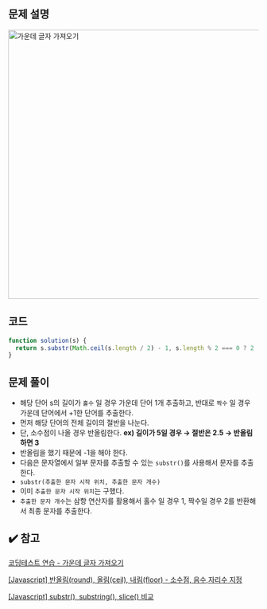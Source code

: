## 문제 설명

<img width="540" alt="가운데 글자 가져오기" src="https://user-images.githubusercontent.com/47416686/115562809-d20fc900-a2f1-11eb-8b19-51013118ca07.png">

## 코드

```jsx
function solution(s) {
  return s.substr(Math.ceil(s.length / 2) - 1, s.length % 2 === 0 ? 2 : 1);
}
```

## 문제 풀이

- 해당 단어 s의 길이가 `홀수` 일 경우 가운데 단어 1개 추출하고, 반대로 `짝수` 일 경우 가운데 단어에서 +1한 단어를 추출한다.
- 먼저 해당 단어의 전체 길이의 절반을 나눈다.
- 단, 소수점이 나올 경우 반올림한다. **ex) 길이가 5일 경우 → 절반은 2.5 → 반올림하면 3**
- 반올림을 했기 때문에 -1을 해야 한다.
- 다음은 문자열에서 일부 문자를 추출할 수 있는 `substr()`를 사용해서 문자를 추출한다.
- `substr(추출한 문자 시작 위치, 추출한 문자 개수)`
- 이미 `추출한 문자 시작 위치`는 구했다.
- `추출한 문자 개수`는 삼항 연산자를 활용해서 홀수 일 경우 1, 짝수일 경우 2를 반환해서 최종 문자를 추출한다.

## ✔️ 참고

[코딩테스트 연습 - 가운데 글자 가져오기](https://programmers.co.kr/learn/courses/30/lessons/12903)

[[Javascript] 반올림(round), 올림(ceil), 내림(floor) - 소수점, 음수,자리수 지정](https://hianna.tistory.com/446)

[[Javascript] substr(), substring(), slice() 비교](https://hianna.tistory.com/340)
